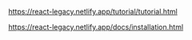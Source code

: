 https://react-legacy.netlify.app/tutorial/tutorial.html

https://react-legacy.netlify.app/docs/installation.html